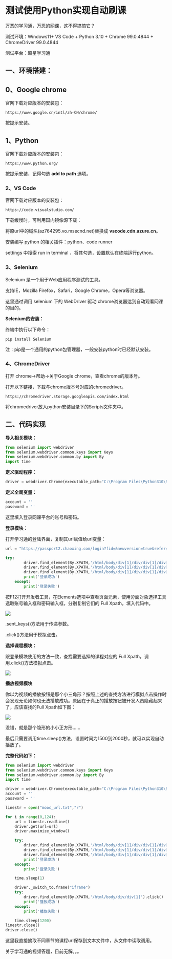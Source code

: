 # 测试使用Python实现自动刷课

万恶的学习通，万恶的网课，这不得搞搞它？

测试环境：Windows11+ VS Code + Python 3.10 + Chrome 99.0.4844 + ChromeDriver 99.0.4844

测试平台：超星学习通

## 一、环境搭建：

## 0、Google chrome

官网下载对应版本的安装包：

```
https://www.google.cn/intl/zh-CN/chrome/
```

按提示安装。

## 1、Python

官网下载对应版本的安装包：

```
https://www.python.org/
```

按提示安装，记得勾选 **add to path** 选项。

### 2、VS Code

官网下载对应版本的安装包：

```
https://code.visualstudio.com/
```

下载缓慢时，可利用国内镜像源下载：

将原url中的域名(az764295.vo.msecnd.net)替换成 **vscode.cdn.azure.cn**。

安装编写 python 的相关插件：python、code runner

settings 中搜索 run in terminal ，将其勾选，设置默认在终端运行python。

### 3、Selenium

Selenium 是一个用于Web应用程序测试的工具。

支持IE，Mozilla Firefox，Safari，Google Chrome，Opera等浏览器。

这里通过调用 selenium 下的 WebDriver 驱动 chrome浏览器达到自动观看网课的目的。

**Selenium的安装：**

终端中执行以下命令：

```
pip install Selenium
```

注：pip是一个通用的python包管理器，一般安装python时已经默认安装。

### 4、ChromeDriver

打开 chrome->帮助->关于Google chrome，查看chrome的版本号。

打开以下链接，下载与chrome版本号对应的chromedriver。

```
https://chromedriver.storage.googleapis.com/index.html
```

将chromedriver放入python安装目录下的Scripts文件夹中。



## 二、代码实现

**导入相关模块：**

```python
from selenium import webdriver
from selenium.webdriver.common.keys import Keys
from selenium.webdriver.common.by import By
import time
```

**定义驱动程序：**

```python
driver = webdriver.Chrome(executable_path="C:\Program Files\Python310\Scripts\chromedriver.exe")
```

**定义全局变量：**

```python
account = ''
password = ''
```

这里填入登录网课平台的账号和密码。

**登录模块：**

打开学习通的登陆界面，复制其url赋值给url变量：

```python
url = "https://passport2.chaoxing.com/login?fid=&newversion=true&refer=https%3A%2F%2Fi.chaoxing.com"
```

```python
try:
        driver.find_element(By.XPATH,'/html/body/div[1]/div/div[1]/div[2]/form/div[1]/input').send_keys(account)
        driver.find_element(By.XPATH,'/html/body/div[1]/div/div[1]/div[2]/form/div[2]/input').send_keys(password)
        driver.find_element(By.XPATH,'/html/body/div[1]/div/div[1]/div[2]/form/div[3]/button').click()
        print('登录成功')
    except:
        print('登录失败')
```

按F12打开开发者工具，在Elements选项中查看页面元素，使用旁面对象选择工具选取账号输入框和密码输入框，分别复制它们的 Full Xpath，填入代码中。

![](https://yvling-blog-image-1257337367.cos.ap-shanghai.myqcloud.com/%E5%8D%9A%E5%AE%A2/%E7%94%A8python%E5%AE%9E%E7%8E%B0%E8%87%AA%E5%8A%A8%E5%88%B7%E8%AF%BE/2022-03-28/%E7%99%BB%E5%BD%95%E9%A1%B5Xpath.png)

.sent_keys()方法用于传递参数。

.click()方法用于模拟点击。

**选择课程模块：**

跟登录模块使用的方法一致，查找需要选择的课程对应的 Full Xpath，调用.click()方法模拟点击。

![](https://yvling-blog-image-1257337367.cos.ap-shanghai.myqcloud.com/%E5%8D%9A%E5%AE%A2/%E7%94%A8python%E5%AE%9E%E7%8E%B0%E8%87%AA%E5%8A%A8%E5%88%B7%E8%AF%BE/2022-03-28/%E9%80%89%E8%AF%BEXpath.png)

**播放视频模块**

你以为视频的播放按钮是那个小三角形？按照上述的查找方法进行模拟点击操作时会发现无论如何也无法播放成功。原因在于真正的播放按钮被开发人员隐藏起来了，应该查找的Full Xpath如下图：

![](https://yvling-blog-image-1257337367.cos.ap-shanghai.myqcloud.com/%E5%8D%9A%E5%AE%A2/%E7%94%A8python%E5%AE%9E%E7%8E%B0%E8%87%AA%E5%8A%A8%E5%88%B7%E8%AF%BE/2022-03-28/%E6%92%AD%E6%94%BE%E9%A1%B5Xpath.png)

没错，就是那个隐形的小小正方形......

最后只需要调用time.sleep()方法，设置时间为1500到2000秒，就可以实现自动播放了。

**完整代码如下：**

```python
from selenium import webdriver
from selenium.webdriver.common.keys import Keys
from selenium.webdriver.common.by import By
import time

driver = webdriver.Chrome(executable_path="C:\Program Files\Python310\Scripts\chromedriver.exe")
account = ''
password = ''

linestr = open("mooc_url.txt","r")

for i in range(0,124):
    url = linestr.readline()
    driver.get(url=url)
    driver.maximize_window()

    try:
        driver.find_element(By.XPATH,'/html/body/div[1]/div/div[1]/div[2]/form/div[1]/input').send_keys(account)
        driver.find_element(By.XPATH,'/html/body/div[1]/div/div[1]/div[2]/form/div[2]/input').send_keys(password)
        driver.find_element(By.XPATH,'/html/body/div[1]/div/div[1]/div[2]/form/div[3]/button').click()
        print('登录成功')
    except:
        print('登录失败')                                  

    time.sleep(1)

    driver._switch_to.frame("iframe")
    try:
        driver.find_element(By.XPATH,'/html/body/div/div[1]').click()
        print('播放成功')
    except:
        print('播放失败')

    time.sleep(1200)
linestr.close()
driver.close()
```

这里我直接摘取不同章节的课程url保存到文本文件中，从文件中读取调用。

关于学习通的视频答题，目前无解。。。
